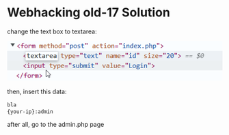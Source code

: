 # Webhacking old-17 Solution

change the text box to textarea:

![changing the text box](./images/old-17.png)

then, insert this data:
```
bla
{your-ip}:admin
```

after all, go to the admin.php page


